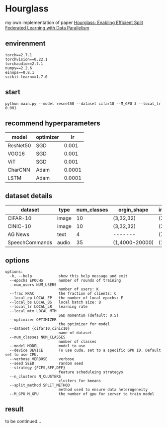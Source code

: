 # Hourglass
my own implementation of paper [Hourglass: Enabling Efficient Split Federated Learning with Data Parallelism](https://dl.acm.org/doi/pdf/10.1145/3689031.3717467)
## envirenment
```
torch==2.7.1
torchvision==0.22.1
torchaudio==2.7.1
numpy==2.2.6
einops==0.8.1
scikit-learn==1.7.0
```
## start
```
python main.py --model resnet50 --dataset cifar10 --M_GPU 3 --local_lr 0.001
```
## recommend hyperparameters
|model|optimizer|lr|
|-----|---------|--|
|ResNet50|SGD|0.001|
|VGG16|SGD|0.001|
|ViT|SGD|0.001|
|CharCNN|Adam|0.0001|
|LSTM|Adam|0.0001|
## dataset details
|dataset|type|num_classes|orgin_shape|input_shape|
|-------|----|-----------|-----------|-----------|
|CIFAR-10|image|10|(3,32,32)|(3,224,224)|
|CINIC-10|image|10|(3,32,32)|(3,224,224)|
|AG News|text|4|-------|(70,1014)|
|SpeechCommands|audio|35|(1,4000~20000)|(1,8000)|
## options
```
options:
  -h, --help            show this help message and exit
  --epochs EPOCHS       number of rounds of training
  --num_users NUM_USERS
                        number of users: K
  --frac FRAC           the fraction of clients: C
  --local_ep LOCAL_EP   the number of local epochs: E
  --local_bs LOCAL_BS   local batch size: B
  --local_lr LOCAL_LR   learning rate
  --local_mtm LOCAL_MTM
                        SGD momentum (default: 0.5)
  --optimizer OPTIMIZER
                        the optimizer for model
  --dataset {cifar10,cinic10}
                        name of dataset
  --num_classes NUM_CLASSES
                        number of classes
  --model MODEL         model to use
  --device DEVICE       To use cuda, set to a specific GPU ID. Default set to use CPU.
  --verbose VERBOSE     verbose
  --seed SEED           random seed
  --strategy {FCFS,SFF,DFF}
                        feature scheduleing strategys
  --n_clusters N_CLUSTERS
                        clusters for kmeans
  --split_method SPLIT_METHOD
                        method used to ensure data heterogeneity
  --M_GPU M_GPU         the number of gpu for server to train model
```
## result
to be continued...